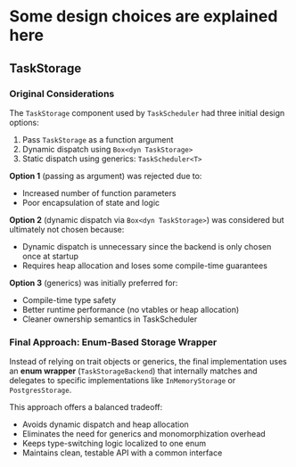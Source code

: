 # Some design choices are explained here


## TaskStorage

### Original Considerations
The `TaskStorage` component used by `TaskScheduler` had three initial design options:

1. Pass `TaskStorage` as a function argument
2. Dynamic dispatch using `Box<dyn TaskStorage>`
3. Static dispatch using generics: `TaskScheduler<T>`

**Option 1** (passing as argument) was rejected due to:
* Increased number of function parameters
* Poor encapsulation of state and logic

**Option 2** (dynamic dispatch via `Box<dyn TaskStorage>`) was considered but ultimately not chosen because:
* Dynamic dispatch is unnecessary since the backend is only chosen once at startup
* Requires heap allocation and loses some compile-time guarantees

**Option 3** (generics) was initially preferred for:
* Compile-time type safety
* Better runtime performance (no vtables or heap allocation)
* Cleaner ownership semantics in TaskScheduler

### Final Approach: Enum-Based Storage Wrapper
Instead of relying on trait objects or generics, the final implementation uses an **enum wrapper** (`TaskStorageBackend`)
that internally matches and delegates to specific implementations like `InMemoryStorage` or `PostgresStorage`.

This approach offers a balanced tradeoff:
* Avoids dynamic dispatch and heap allocation
* Eliminates the need for generics and monomorphization overhead
* Keeps type-switching logic localized to one enum
* Maintains clean, testable API with a common interface